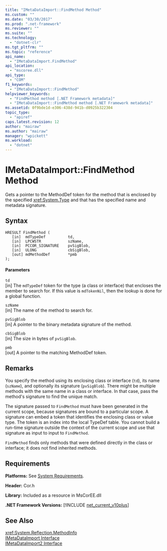```yaml
---
title: "IMetaDataImport::FindMethod Method"
ms.custom: ""
ms.date: "03/30/2017"
ms.prod: ".net-framework"
ms.reviewer: ""
ms.suite: ""
ms.technology: 
  - "dotnet-clr"
ms.tgt_pltfrm: ""
ms.topic: "reference"
api_name: 
  - "IMetaDataImport.FindMethod"
api_location: 
  - "mscoree.dll"
api_type: 
  - "COM"
f1_keywords: 
  - "IMetaDataImport::FindMethod"
helpviewer_keywords: 
  - "FindMethod method [.NET Framework metadata]"
  - "IMetaDataImport::FindMethod method [.NET Framework metadata]"
ms.assetid: 0f9bde1d-e306-438d-941b-d0925b322304
topic_type: 
  - "apiref"
caps.latest.revision: 12
author: "mairaw"
ms.author: "mairaw"
manager: "wpickett"
ms.workload: 
  - "dotnet"
---
```

# IMetaDataImport::FindMethod Method
Gets a pointer to the MethodDef token for the method that is enclosed by the specified <xref:System.Type> and that has the specified name and metadata signature.  
  
## Syntax  
  
```  
HRESULT FindMethod (  
   [in]  mdTypeDef          td,  
   [in]  LPCWSTR            szName,   
   [in]  PCCOR_SIGNATURE    pvSigBlob,   
   [in]  ULONG              cbSigBlob,   
   [out] mdMethodDef        *pmb  
);  
```  
  
#### Parameters  
 `td`  
 [in] The `mdTypeDef` token for the type (a class or interface) that encloses the member to search for. If this value is `mdTokenNil`, then the lookup is done for a global function.  
  
 `szName`  
 [in] The name of the method to search for.  
  
 `pvSigBlob`  
 [in] A pointer to the binary metadata signature of the method.  
  
 `cbSigBlob`  
 [in] The size in bytes of `pvSigBlob`.  
  
 `pmb`  
 [out] A pointer to the matching MethodDef token.  
  
## Remarks  
 You specify the method using its enclosing class or interface (`td`), its name (`szName`), and optionally its signature (`pvSigBlob`). There might be multiple methods with the same name in a class or interface. In that case, pass the method's signature to find the unique match.  
  
 The signature passed to `FindMethod` must have been generated in the current scope, because signatures are bound to a particular scope. A signature can embed a token that identifies the enclosing class or value type. The token is an index into the local TypeDef table. You cannot build a run-time signature outside the context of the current scope and use that signature as input to input to `FindMethod`.  
  
 `FindMethod` finds only methods that were defined directly in the class or interface; it does not find inherited methods.  
  
## Requirements  
 **Platforms:** See [System Requirements](../../../../docs/framework/get-started/system-requirements.md).  
  
 **Header:** Cor.h  
  
 **Library:** Included as a resource in MsCorEE.dll  
  
 **.NET Framework Versions:** [!INCLUDE [net_current_v10plus](../../../../includes/net-current-v10plus-md.md)]  
  
## See Also  
 <xref:System.Reflection.MethodInfo>  
 [IMetaDataImport Interface](../../../../docs/framework/unmanaged-api/metadata/imetadataimport-interface.md)  
 [IMetaDataImport2 Interface](../../../../docs/framework/unmanaged-api/metadata/imetadataimport2-interface.md)
